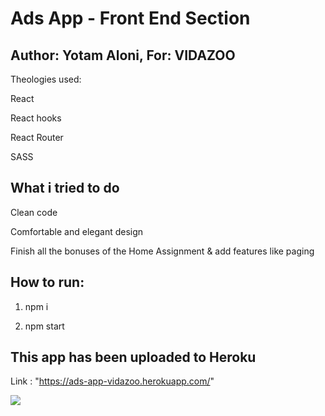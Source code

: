 # Ads App - Front End Section

## Author: Yotam Aloni, For: VIDAZOO

Theologies used:

React

React hooks

React Router

SASS


## What i tried to do

Clean code

Comfortable and elegant design

Finish all the bonuses of the Home Assignment & add features like paging


## How to run:

1) npm i

2) npm start

## This app has been uploaded to Heroku 

Link : "https://ads-app-vidazoo.herokuapp.com/"



<img src="https://res.cloudinary.com/dnft2vfvz/image/upload/v1650447102/emtqadmal1zaqiwmfsmd.png"/>

